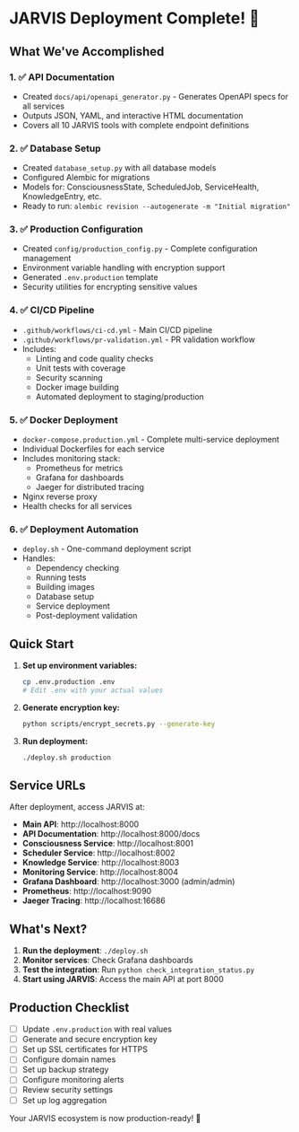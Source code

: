 # JARVIS Deployment Complete! 🚀

## What We've Accomplished

### 1. ✅ API Documentation
- Created `docs/api/openapi_generator.py` - Generates OpenAPI specs for all services
- Outputs JSON, YAML, and interactive HTML documentation
- Covers all 10 JARVIS tools with complete endpoint definitions

### 2. ✅ Database Setup
- Created `database_setup.py` with all database models
- Configured Alembic for migrations
- Models for: ConsciousnessState, ScheduledJob, ServiceHealth, KnowledgeEntry, etc.
- Ready to run: `alembic revision --autogenerate -m "Initial migration"`

### 3. ✅ Production Configuration
- Created `config/production_config.py` - Complete configuration management
- Environment variable handling with encryption support
- Generated `.env.production` template
- Security utilities for encrypting sensitive values

### 4. ✅ CI/CD Pipeline
- `.github/workflows/ci-cd.yml` - Main CI/CD pipeline
- `.github/workflows/pr-validation.yml` - PR validation workflow
- Includes:
  - Linting and code quality checks
  - Unit tests with coverage
  - Security scanning
  - Docker image building
  - Automated deployment to staging/production

### 5. ✅ Docker Deployment
- `docker-compose.production.yml` - Complete multi-service deployment
- Individual Dockerfiles for each service
- Includes monitoring stack:
  - Prometheus for metrics
  - Grafana for dashboards
  - Jaeger for distributed tracing
- Nginx reverse proxy
- Health checks for all services

### 6. ✅ Deployment Automation
- `deploy.sh` - One-command deployment script
- Handles:
  - Dependency checking
  - Running tests
  - Building images
  - Database setup
  - Service deployment
  - Post-deployment validation

## Quick Start

1. **Set up environment variables:**
   ```bash
   cp .env.production .env
   # Edit .env with your actual values
   ```

2. **Generate encryption key:**
   ```bash
   python scripts/encrypt_secrets.py --generate-key
   ```

3. **Run deployment:**
   ```bash
   ./deploy.sh production
   ```

## Service URLs

After deployment, access JARVIS at:

- **Main API**: http://localhost:8000
- **API Documentation**: http://localhost:8000/docs
- **Consciousness Service**: http://localhost:8001
- **Scheduler Service**: http://localhost:8002
- **Knowledge Service**: http://localhost:8003
- **Monitoring Service**: http://localhost:8004
- **Grafana Dashboard**: http://localhost:3000 (admin/admin)
- **Prometheus**: http://localhost:9090
- **Jaeger Tracing**: http://localhost:16686

## What's Next?

1. **Run the deployment**: `./deploy.sh`
2. **Monitor services**: Check Grafana dashboards
3. **Test the integration**: Run `python check_integration_status.py`
4. **Start using JARVIS**: Access the main API at port 8000

## Production Checklist

- [ ] Update `.env.production` with real values
- [ ] Generate and secure encryption key
- [ ] Set up SSL certificates for HTTPS
- [ ] Configure domain names
- [ ] Set up backup strategy
- [ ] Configure monitoring alerts
- [ ] Review security settings
- [ ] Set up log aggregation

Your JARVIS ecosystem is now production-ready! 🎉